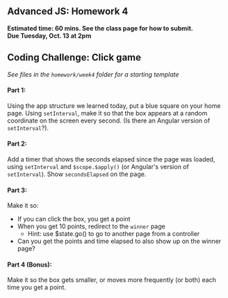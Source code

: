 ## Advanced JS: Homework 4

**Estimated time: 60 mins. See the class page for how to submit.**  
**Due Tuesday, Oct. 13 at 2pm**


## Coding Challenge: Click game

*See files in the `homework/week4` folder for a starting template*  

#### Part 1: 

Using the app structure we learned today, put a blue square on your home page. Using `setInterval`, make it so that the box appears at a random coordinate on the screen every second. (Is there an Angular version of `setInterval`?).

#### Part 2:

Add a timer that shows the seconds elapsed since the page was loaded, using `setInterval` and `$scope.$apply()` (or Angular's version of `setInterval`). Show `secondsElapsed` on the page.

#### Part 3:

Make it so:

- If you can click the box, you get a point
- When you get 10 points, redirect to the `winner` page
  - Hint: use $state.go() to go to another page from a controller
- Can you get the points and time elapsed to also show up on the winner page?

#### Part 4 (Bonus):

Make it so the box gets smaller, or moves more frequently (or both) each time you get a point.